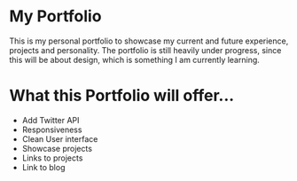# My Portfolio

This is my personal portfolio to showcase my current and future experience, projects and personality.
The portfolio is still heavily under progress, since this will be about design, which is something I am currently learning.

# What this Portfolio will offer...

* Add Twitter API
* Responsiveness
* Clean User interface
* Showcase projects
* Links to projects
* Link to blog

